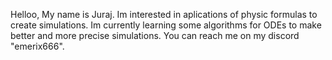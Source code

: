 Helloo, My name is Juraj.
Im interested in aplications of physic formulas to create simulations.
Im currently learning some algorithms for ODEs to make better and more precise simulations.
You can reach me on my discord "emerix666".
